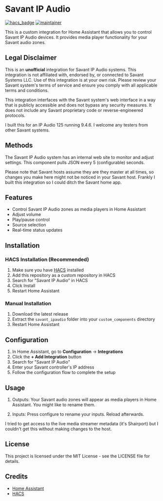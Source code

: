# Savant IP Audio

[![hacs_badge](https://img.shields.io/badge/HACS-Custom-orange.svg)](https://github.com/hacs/integration)
[![maintainer](https://img.shields.io/badge/maintainer-%40you-blue.svg)](https://github.com/you)

This is a custom integration for Home Assistant that allows you to control Savant IP Audio devices. It provides media player functionality for your Savant audio zones.

## Legal Disclaimer

This is an **unofficial** integration for Savant IP Audio systems. This integration is not affiliated with, endorsed by, or connected to Savant Systems LLC. Use of this integration is at your own risk. Please review your Savant system's terms of service and ensure you comply with all applicable terms and conditions.

This integration interfaces with the Savant system's web interface in a way that is publicly accessible and does not bypass any security measures. It does not include any Savant proprietary code or reverse-engineered protocols.

I built this for an IP Audio 125 running 9.4.6. I welcome any testers from other Savant systems. 

## Methods

The Savant IP Audio system has an internal web site to monitor and adjust settings. This component pulls JSON every 5 (configurable) seconds. 

Please note that Savant hosts assume they are they master at all times, so changes you make here might not be noticed in your Savant host. Frankly I built this integration so I could ditch the Savant home app. 

## Features

- Control Savant IP Audio zones as media players in Home Assistant
- Adjust volume
- Play/pause control
- Source selection
- Real-time status updates

## Installation

### HACS Installation (Recommended)

1. Make sure you have [HACS](https://hacs.xyz/) installed
2. Add this repository as a custom repository in HACS
3. Search for "Savant IP Audio" in HACS
4. Click Install
5. Restart Home Assistant

### Manual Installation

1. Download the latest release
2. Extract the `savant_ipaudio` folder into your `custom_components` directory
3. Restart Home Assistant

## Configuration

1. In Home Assistant, go to **Configuration** → **Integrations**
2. Click the **+ Add Integration** button
3. Search for "Savant IP Audio"
4. Enter your Savant controller's IP address
5. Follow the configuration flow to complete the setup

## Usage

1. Outputs: Your Savant audio zones will appear as media players in Home Assistant. You might like to rename them. 

2. Inputs: Press configure to rename your inputs. Reload afterwards. 


I tried to get access to the live media streamer metadata (it's Shairport) but I couldn't get this without making changes to the host. 


## License

This project is licensed under the MIT License - see the LICENSE file for details.

## Credits

- [Home Assistant](https://www.home-assistant.io/)
- [HACS](https://hacs.xyz/)

